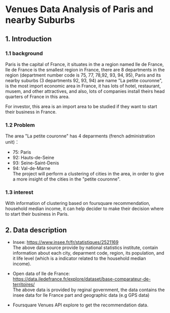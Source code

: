 # Venues Data Analysis of Paris and nearby Suburbs  
## 1. Introduction  
### 1.1 background  
Paris is the capital of France, it situates in the a region named Ile de France, Ile de France is the smallest region in France, there are 8 departments in the region (department number code is 75, 77, 78,92, 93, 94, 95), Paris and its nearby suburbs (3 departments 92, 93, 94) are name "La petite couronne", is the most import economic area in France, it has lots of hotel, restaurant, musem, and other attractives, and also, lots of companies install theirs head quarters of France in this area.  
  
For investor, this area is an import area to be studied if they want to start their business in France.
  
### 1.2 Problem
The area "La petite couronne" has 4 deparments (french administration unit)：  
- 75: Paris  
- 92: Hauts-de-Seine  
- 93: Seine-Saint-Denis  
- 94: Val-de-Marne  
The project will perform a clustering of cities in the area, in order to give a more insight of the cities in the "petite couronne".
  
### 1.3 interest   
With information of clustering based on foursquare recommendation, household median income, it can help decider to make their decision where to start their business in Paris.
 
## 2. Data description
- Insee:
https://www.insee.fr/fr/statistiques/2521169  
The above data source provide by national statistics institute, contain information about each city, deparment code, region, its population, and it life level (which is a indicator related to the household median income).
  
- Open data of Ile de France:  
https://data.iledefrance.fr/explore/dataset/base-comparateur-de-territoires/  
The above data is provided by reginal government, the data contains the insee data for Ile France part and geographic data (e.g GPS data)
  
- Foursquare Venues API explore to get the recommendation data.


